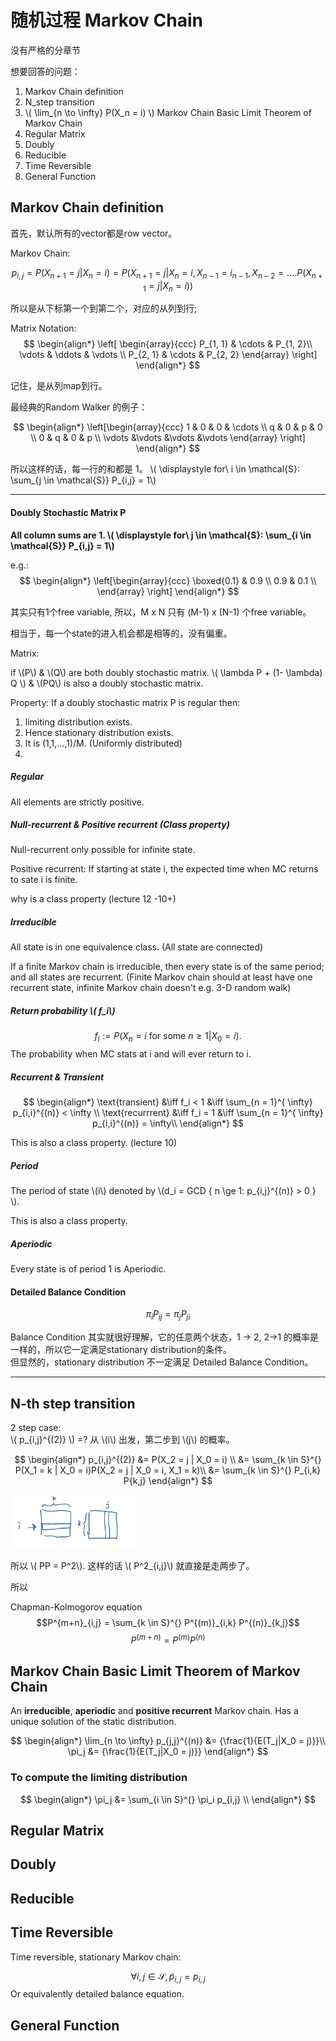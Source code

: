# 随机过程 Markov Chain

没有严格的分章节

想要回答的问题：

1. Markov Chain definition
2. N_step transition
3. \\( \lim_{n \to \infty} P(X_n = i) \\) Markov Chain Basic Limit Theorem of Markov Chain
4. Regular Matrix
5. Doubly
6. Reducible
7. Time Reversible
8. General Function 




## Markov Chain definition

首先，默认所有的vector都是row vector。

Markov Chain:

$$ p_{i,j} = P(X_{n+1} = j | X_n = i) = P(X_{n+1} = j | X_n = i, X_{n-1} = i_{n-1}, X_{n-2} = ....P(X_{n+1} = j | X_n = i)  ) $$

所以是从下标第一个到第二个，对应的从列到行;

Matrix Notation:
$$
\begin{align*}
  \left[ \begin{array}{ccc}
      P_{1, 1} & \cdots & P_{1, 2}\\
      \vdots & \ddots & \vdots \\
      P_{2, 1} & \cdots & P_{2, 2}
    \end{array} \right]
\end{align*}
$$

记住，是从列map到行。

最经典的Random Walker 的例子：

$$
\begin{align*}
  \left[\begin{array}{ccc}
	1 & 0 & 0 & \cdots \\
	q & 0 & p & 0 \\
	0 & q & 0 & p \\
	\vdots &\vdots &\vdots &\vdots 
    \end{array} \right]
\end{align*}
$$

所以这样的话，每一行的和都是 1。 \\( \displaystyle  for\ i \in \mathcal{S}:  \sum_{j \in \mathcal{S}} P_{i,j} = 1\\) 

______
#### Doubly Stochastic Matrix P

<B> All column sums are 1. \\( \displaystyle  for\ j \in \mathcal{S}:  \sum_{i \in \mathcal{S}} P_{i,j} = 1\\) </B>

e.g.: 
$$
\begin{align*} 
	\left[\begin{array}{ccc}
		\boxed{0.1} &	0.9 \\ 
		0.9 &	0.1 \\ 
	\end{array}
	\right]
\end{align*}
$$

其实只有1个free variable, 所以，M x N 只有 (M-1) x (N-1) 个free variable。

相当于，每一个state的进入机会都是相等的，没有偏重。

Matrix: 

if \\(P\\) & \\(Q\\) are both doubly stochastic matrix. \\( \lambda P + (1- \lambda) Q \\)  & \\(PQ\\) is also a doubly stochastic matrix.

Property:  If a doubly stochastic matrix P is regular then:

1. limiting distribution exists. 
2. Hence stationary distribution exists.
3. It is (1,1,...,1)/M. (Uniformly distributed)
4. 


##### Regular

All elements are strictly positive. 

##### Null-recurrent & Positive recurrent (Class property)
Null-recurrent only possible for infinite state. 

Positive recurrent: If starting at state i, the expected time when MC returns to sate i is finite.

why is a class property (lecture 12 -10+)


##### Irreducible 
All state is in one equivalence class. (All state are connected)

If a finite Markov chain is irreducible, then every state is of the same period; and all states are recurrent. (Finite Markov chain should at least have one recurrent state, infinite Markov chain doesn't e.g. 3-D random walk)


##### Return probability \\( f_i\\)
$$
f_i := P(X_n = i \text{ for some }n \ge 1 | X_0 = i).
$$ 
The probability when MC stats at i and will ever return to i.

##### Recurrent & Transient
$$
\begin{align*}
	\text{transient}  &\iff f_i < 1  &\iff \sum_{n = 1}^{ \infty} p_{i,i}^{(n)} < \infty \\
	\text{recurrrent} &\iff f_i = 1  &\iff \sum_{n = 1}^{ \infty} p_{i,i}^{(n)} = \infty\\
\end{align*}
$$

This is also a class property.
(lecture 10)



##### Period 
The period of state \\(i\\) denoted by \\(d_i = GCD \{ n \ge 1: p_{i,j}^{(n)} > 0 \} \\).

This is also a class property.

##### Aperiodic
Every state is of period 1 is Aperiodic.



#### Detailed Balance Condition ####

$$
\pi_{i} P_{ij} = \pi_{j} P_{ji}
$$

Balance Condition 其实就很好理解，它的任意两个状态，1 -> 2, 2->1 的概率是一样的，所以它一定满足stationary distribution的条件。 <br>但显然的，stationary distribution 不一定满足 Detailed Balance Condition。 



---
## N-th step transition

2 step case:  <br>
\\( p_{i,j}^{(2)} \\) =? 从 \\(i\\) 出发，第二步到 \\(j\\) 的概率。

$$
\begin{align*}
	p_{i,j}^{(2)} &= P(X_2 = j | X_0 = i) \\
		      &= \sum_{k \in S}^{} P(X_1 = k | X_0 = i)P(X_2 = j | X_0 = i, X_1 = k)\\
		      &= \sum_{k \in S}^{} P_{i,k} P{k,j}
\end{align*}
$$

<img src="post_asset/2020-03-31-Stocastic_process_1.png" alt="2020-03-31-Stocastic_process_1.png failed" width="200"/>


所以 \\( PP = P^2\\). 这样的话 \\( P^2_{i,j}\\) 就直接是走两步了。

所以

Chapman-Kolmogorov equation$$P^{m+n}_{i,j} = \sum_{k \in S}^{} P^{(m)}_{i,k} P^{(n)}_{k,j}$$
$$
P^{(m+n)} = P^{(m)} P^{(n)}
$$








## Markov Chain Basic Limit Theorem of Markov Chain

An __irreducible__, __aperiodic__ and __positive recurrent__ Markov chain. Has a unique solution of the static distribution.

$$
\begin{align*}
	\lim_{n \to \infty} p_{j,j}^{(n)} &= {\frac{1}{E(T_j|X_0 = j)}}\\
	\pi_j &= {\frac{1}{E(T_j|X_0 = j)}}
\end{align*}
$$


### To compute the limiting distribution
$$
\begin{align*}
	\pi_j &= \sum_{i \in S}^{} \pi_i p_{i,j} \\
\end{align*}
$$


## Regular Matrix


## Doubly


## Reducible
## Time Reversible

Time reversible, stationary Markov chain:

$$
\forall i,j \in \mathcal{S}, \tilde{p}_{i,j} = p_{i,j} 
$$
Or equivalently detailed balance equation.




## General Function 



<script type="text/javascript" async
  src="https://cdn.mathjax.org/mathjax/latest/MathJax.js?config=TeX-MML-AM_CHTML">
</script>



